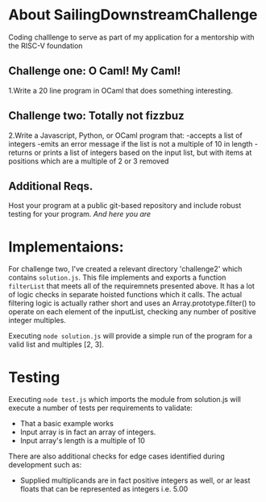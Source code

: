 # About SailingDownstreamChallenge
Coding challlenge to serve as part of my application for a mentorship with the RISC-V foundation

## Challenge one: O Caml! My Caml!
1.Write a 20 line program in OCaml that does something interesting.

## Challenge two: Totally not fizzbuz
2.Write a Javascript, Python, or OCaml program that:
-accepts a list of integers
-emits an error message if the list is not a multiple of 10 in length
-returns or prints a list of integers based on the input list, but with items at positions which are a multiple of 2 or 3 removed

## Additional Reqs.
Host your program at a public git-based repository and include robust testing for your program.
*And here you are*

# Implementaions:
For challenge two, I've created a relevant directory 'challenge2' which contains `solution.js`. This file implements and exports a function `filterList` that meets all of the requiremnets presented above. It has a lot of logic checks in separate hoisted functions which it calls. The actual filtering logic is actually rather short and uses an Array.prototype.filter() to operate on each element of the inputList, checking any number of positive integer multiples.

Executing `node solution.js` will provide a simple run of the program for a valid list and multiples [2, 3]. 

# Testing
Executing `node test.js` which imports the module from solution.js will execute a number of tests per requirements to validate:
- That a basic example works
- Input array is in fact an array of integers.
- Input array's length is a multiple of 10

There are also additional checks for edge cases identified during development such as:
- Supplied multiplicands are in fact positive integers as well, or ar least floats that can be represented as integers i.e. 5.00